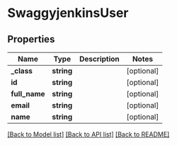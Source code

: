 # SwaggyjenkinsUser

## Properties
Name | Type | Description | Notes
------------ | ------------- | ------------- | -------------
**_class** | **string** |  | [optional] 
**id** | **string** |  | [optional] 
**full_name** | **string** |  | [optional] 
**email** | **string** |  | [optional] 
**name** | **string** |  | [optional] 

[[Back to Model list]](../README.md#documentation-for-models) [[Back to API list]](../README.md#documentation-for-api-endpoints) [[Back to README]](../README.md)


